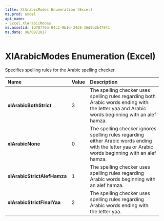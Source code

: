 ```yaml
---
title: XlArabicModes Enumeration (Excel)
ms.prod: excel
api_name:
- Excel.XlArabicModes
ms.assetid: 1d78776a-04c2-9b1d-34d8-36d9b2b47941
ms.date: 06/08/2017
---
```



# XlArabicModes Enumeration (Excel)

Specifies spelling rules for the Arabic spelling checker.



|Name|Value|Description|
|:-----|:-----|:-----|
| **xlArabicBothStrict**|3|The spelling checker uses spelling rules regarding both Arabic words ending with the letter yaa and Arabic words beginning with an alef hamza.|
| **xlArabicNone**|0|The spelling checker ignores spelling rules regarding either Arabic words ending with the letter yaa or Arabic words beginning with an alef hamza.|
| **xlArabicStrictAlefHamza**|1|The spelling checker uses spelling rules regarding Arabic words beginning with an alef hamza.|
| **xlArabicStrictFinalYaa**|2|The spelling checker uses spelling rules regarding Arabic words ending with the letter yaa.|

